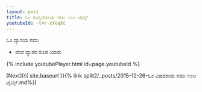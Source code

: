 ```yaml
---
layout: post
title: ಓಂ ಗಭಸ್ತಿನೆಮಾಯೆ ನಮಃ ೧೦೮ ಟೈಮ್ಸ್
youtubeId: -t4r-xYeqXc
---
```

 
 
 ಓಂ ವ್ಯಾಸಯ ನಮಃ  
 
 -  ವೇದ ವ್ಯಾಸನ ರೂಪ ಯಾರು 
 
  
 
  
 
 
 
 
 
 


{% include youtubePlayer.html id=page.youtubeId %}
 
[Next]({{ site.baseurl }}{% link  split2/_posts/2015-12-26-ಓಂ ವಿಷಮಾಯ ನಮಃ ೧೦೮ ಟೈಮ್ಸ್.md%})
 
